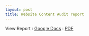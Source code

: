 ```yaml
---
layout: post
title: Website Content Audit report
---
```


View Report
: [Google Docs](https://docs.google.com/document/d/1lqI9WPIQ1ZYNEjnWV8EC33edldomLd75IRnUDTkHPcQ/edit?usp=sharing)
: [PDF](https://drive.google.com/file/d/0BySkW_dKEMxsMjduYkxYS2NMUVU/view?usp=sharing)

